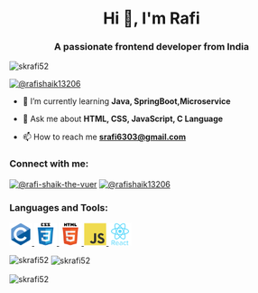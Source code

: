 <h1 align="center">Hi 👋, I'm Rafi</h1>
<h3 align="center">A passionate frontend developer from India</h3>

<p align="left"> <img src="https://komarev.com/ghpvc/?username=skrafi52&label=Profile%20views&color=0e75b6&style=flat" alt="skrafi52" /> </p>

<p align="left"> <a href="https://twitter.com/@rafishaik13206" target="blank"><img src="https://img.shields.io/twitter/follow/@rafishaik13206?logo=twitter&style=for-the-badge" alt="@rafishaik13206" /></a> </p>

- 🌱 I’m currently learning **Java, SpringBoot,Microservice**

- 💬 Ask me about **HTML, CSS, JavaScript, C Language**

- 📫 How to reach me **srafi6303@gmail.com**

<h3 align="left">Connect with me:</h3>
<p align="left">
<a href="https://codepen.io/@rafi-shaik-the-vuer" target="blank"><img align="center" src="https://raw.githubusercontent.com/rahuldkjain/github-profile-readme-generator/master/src/images/icons/Social/codepen.svg" alt="@rafi-shaik-the-vuer" height="30" width="40" /></a>
<a href="https://twitter.com/@rafishaik13206" target="blank"><img align="center" src="https://raw.githubusercontent.com/rahuldkjain/github-profile-readme-generator/master/src/images/icons/Social/twitter.svg" alt="@rafishaik13206" height="30" width="40" /></a>
</p>

<h3 align="left">Languages and Tools:</h3>
<p align="left"> <a href="https://www.cprogramming.com/" target="_blank" rel="noreferrer"> <img src="https://raw.githubusercontent.com/devicons/devicon/master/icons/c/c-original.svg" alt="c" width="40" height="40"/> </a> <a href="https://www.w3schools.com/css/" target="_blank" rel="noreferrer"> <img src="https://raw.githubusercontent.com/devicons/devicon/master/icons/css3/css3-original-wordmark.svg" alt="css3" width="40" height="40"/> </a> <a href="https://www.w3.org/html/" target="_blank" rel="noreferrer"> <img src="https://raw.githubusercontent.com/devicons/devicon/master/icons/html5/html5-original-wordmark.svg" alt="html5" width="40" height="40"/> </a> <a href="https://developer.mozilla.org/en-US/docs/Web/JavaScript" target="_blank" rel="noreferrer"> <img src="https://raw.githubusercontent.com/devicons/devicon/master/icons/javascript/javascript-original.svg" alt="javascript" width="40" height="40"/> </a> <a href="https://reactjs.org/" target="_blank" rel="noreferrer"> <img src="https://raw.githubusercontent.com/devicons/devicon/master/icons/react/react-original-wordmark.svg" alt="react" width="40" height="40"/> </a> </p>

<p><img align="left" src="https://github-readme-stats.vercel.app/api/top-langs?username=skrafi52&show_icons=true&locale=en&layout=compact" alt="skrafi52" /></p>

<p>&nbsp;<img align="center" src="https://github-readme-stats.vercel.app/api?username=skrafi52&show_icons=true&locale=en" alt="skrafi52" /></p>

<p><img align="center" src="https://github-readme-streak-stats.herokuapp.com/?user=skrafi52&" alt="skrafi52" /></p>
